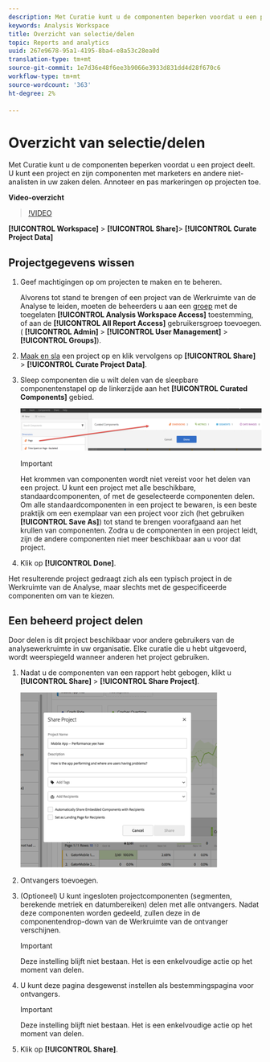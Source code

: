 ```yaml
---
description: Met Curatie kunt u de componenten beperken voordat u een project deelt. U kunt een project en zijn componenten met marketers en andere niet-analisten in uw zaken delen. Annoteer en pas markeringen op projecten toe.
keywords: Analysis Workspace
title: Overzicht van selectie/delen
topic: Reports and analytics
uuid: 267e9678-95a1-4195-8ba4-e8a53c28ea0d
translation-type: tm+mt
source-git-commit: 1e7d36e48f6ee3b9066e3933d831dd4d28f670c6
workflow-type: tm+mt
source-wordcount: '363'
ht-degree: 2%

---
```



# Overzicht van selectie/delen

Met Curatie kunt u de componenten beperken voordat u een project deelt. U kunt een project en zijn componenten met marketers en andere niet-analisten in uw zaken delen. Annoteer en pas markeringen op projecten toe.

**Video-overzicht**

>[!VIDEO](https://www.youtube.com/watch?v=LJJRskdmlOg&amp;index=79&amp;t=0s&amp;list=PL2tCx83mn7GuNnQdYGOtlyCu0V5mEZ8sS)

**[!UICONTROL Workspace]** > **[!UICONTROL Share]**> **[!UICONTROL Curate Project Data]**

## Projectgegevens wissen

1. Geef machtigingen op om projecten te maken en te beheren.

   Alvorens tot stand te brengen of een project van de Werkruimte van de Analyse te leiden, moeten de beheerders u aan een [groep](https://docs.adobe.com/content/help/en/analytics/admin/user-product-management/user-groups/groups.html) met de toegelaten **[!UICONTROL Analysis Workspace Access]** toestemming, of aan de **[!UICONTROL All Report Access]** gebruikersgroep toevoegen. ( **[!UICONTROL Admin]** > **[!UICONTROL User Management]** > **[!UICONTROL Groups]**).

1. [Maak en sla](/help/analyze/analysis-workspace/build-workspace-project/t-freeform-project.md) een project op en klik vervolgens op **[!UICONTROL Share]** > **[!UICONTROL Curate Project Data]**.
1. Sleep componenten die u wilt delen van de sleepbare componentenstapel op de linkerzijde aan het **[!UICONTROL Curated Components]** gebied.

   ![](assets/curated-components.png)

   >[!IMPORTANT]
   >
   >Het krommen van componenten wordt niet vereist voor het delen van een project. U kunt een project met alle beschikbare, standaardcomponenten, of met de geselecteerde componenten delen. Om alle standaardcomponenten in een project te bewaren, is een beste praktijk om een exemplaar van een project voor zich (het gebruiken **[!UICONTROL Save As]**) tot stand te brengen voorafgaand aan het krullen van componenten. Zodra u de componenten in een project leidt, zijn de andere componenten niet meer beschikbaar aan u voor dat project.

1. Klik op **[!UICONTROL Done]**.

Het resulterende project gedraagt zich als een typisch project in de Werkruimte van de Analyse, maar slechts met de gespecificeerde componenten om van te kiezen.

## Een beheerd project delen

Door delen is dit project beschikbaar voor andere gebruikers van de analysewerkruimte in uw organisatie. Elke curatie die u hebt uitgevoerd, wordt weerspiegeld wanneer anderen het project gebruiken.

1. Nadat u de componenten van een rapport hebt gebogen, klikt u **[!UICONTROL Share]** > **[!UICONTROL Share Project]**.

   ![](assets/share_component.png)

1. Ontvangers toevoegen.
1. (Optioneel) U kunt ingesloten projectcomponenten (segmenten, berekende metriek en datumbereiken) delen met alle ontvangers. Nadat deze componenten worden gedeeld, zullen deze in de componentendrop-down van de Werkruimte van de ontvanger verschijnen.

   >[!IMPORTANT]
   >
   >Deze instelling blijft niet bestaan. Het is een enkelvoudige actie op het moment van delen.

1. U kunt deze pagina desgewenst instellen als bestemmingspagina voor ontvangers.

   >[!IMPORTANT]
   >
   >Deze instelling blijft niet bestaan. Het is een enkelvoudige actie op het moment van delen.

1. Klik op **[!UICONTROL Share]**.

